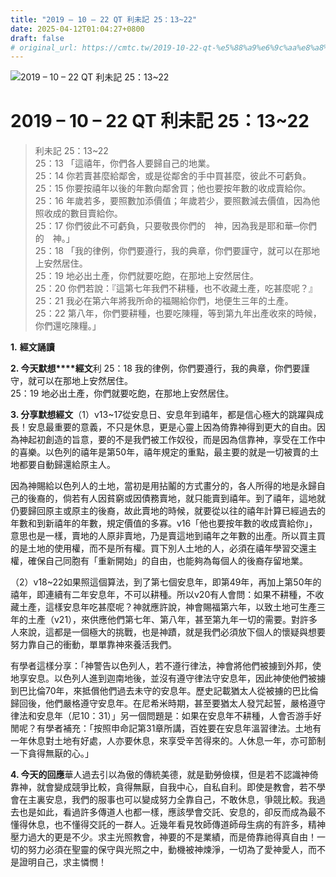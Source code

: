 ```yaml
---
title: "2019 – 10 – 22 QT 利未記 25：13~22"
date: 2025-04-12T01:04:27+0800
draft: false
# original_url: https://cmtc.tw/2019-10-22-qt-%e5%88%a9%e6%9c%aa%e8%a8%98-25%ef%bc%9a1322
---
```


![2019 – 10 – 22 QT 利未記 25：13\~22](/images/qt.jpg   "2019 – 10 – 22 QT 利未記 25：13\~22")

# 2019 – 10 – 22 QT 利未記 25：13\~22

> 利未記 25：13\~22  
> 25：13 「這禧年，你們各人要歸自己的地業。  
> 25：14 你若賣甚麼給鄰舍，或是從鄰舍的手中買甚麼，彼此不可虧負。  
> 25：15 你要按禧年以後的年數向鄰舍買；他也要按年數的收成賣給你。  
> 25：16 年歲若多，要照數加添價值；年歲若少，要照數減去價值，因為他照收成的數目賣給你。  
> 25：17 你們彼此不可虧負，只要敬畏你們的　神，因為我是耶和華─你們的　神。」  
> 25：18 「我的律例，你們要遵行，我的典章，你們要謹守，就可以在那地上安然居住。  
> 25：19 地必出土產，你們就要吃飽，在那地上安然居住。  
> 25：20 你們若說：『這第七年我們不耕種，也不收藏土產，吃甚麼呢？』  
> 25：21 我必在第六年將我所命的福賜給你們，地便生三年的土產。  
> 25：22 第八年，你們要耕種，也要吃陳糧，等到第九年出產收來的時候，你們還吃陳糧。」

**1.** **經文誦讀**

**2. 今天默想****經文**利 25：18 我的律例，你們要遵行，我的典章，你們要謹守，就可以在那地上安然居住。  
25：19 地必出土產，你們就要吃飽，在那地上安然居住。

**3. 分享默想經文**（1）v13\~17從安息日、安息年到禧年，都是信心極大的跳躍與成長！安息最重要的意義，不只是休息，更是心靈上因為倚靠神得到更大的自由。因為神起初創造的旨意，要的不是我們被工作奴役，而是因為信靠神，享受在工作中的喜樂。以色列的禧年是第50年，禧年規定的重點，最主要的就是一切被賣的土地都要自動歸還給原主人。

因為神賜給以色列人的土地，當初是用拈鬮的方式畫分的，各人所得的地是永歸自己的後裔的，倘若有人因貧窮或因債務賣地，就只能賣到禧年。到了禧年，這地就仍要歸回原主或原主的後裔，故此賣地的時候，就要從以往的禧年計算已經過去的年數和到新禧年的年數，規定價值的多寡。v16「他也要按年數的收成賣給你」，意思也是一樣，賣地的人原非賣地，乃是賣這地到禧年之年數的出產。所以買主買的是土地的使用權，而不是所有權。買下別人土地的人，必須在禧年學習交還主權，確保自己同胞有「重新開始」的自由，也能夠為每個人的後裔存留地業。

（2）v18\~22如果照這個算法，到了第七個安息年，即第49年，再加上第50年的禧年，即連續有二年安息年，不可以耕種。所以v20有人會問：如果不耕種，不收藏土產，這樣安息年吃甚麼呢？神就應許說，神會賜福第六年，以致土地可生產三年的土產（v21），來供應他們第七年、第八年，甚至第九年一切的需要。對許多人來說，這都是一個極大的挑戰，也是神蹟，就是我們必須放下個人的懷疑與想要努力靠自己的衝動，單單靠神來養活我們。

有學者這樣分享：「神警告以色列人，若不遵行律法，神會將他們被擄到外邦，使地享安息。以色列人進到迦南地後，並沒有遵守律法守安息年，因此神使他們被擄到巴比倫70年，來抵償他們過去未守的安息年。歷史記載猶太人從被擄的巴比倫歸回後，他們嚴格遵守安息年。在尼希米時期，甚至要猶太人發咒起誓，嚴格遵守律法和安息年（尼10：31）」另一個問題是：如果在安息年不耕種，人會否游手好閒呢？有學者補充：「按照申命記第31章所講，百姓要在安息年溫習律法。土地有一年休息對土地有好處，人亦要休息，來享受辛苦得來的。人休息一年，亦可節制一下貪得無厭的心。」

**4. 今天的回應**華人過去引以為傲的傳統美德，就是勤勞儉樸，但是若不認識神倚靠神，就會變成競爭比較，貪得無厭，自我中心，自私自利。即使是教會，若不學會在主裏安息，我們的服事也可以變成努力全靠自己，不敢休息，爭競比較。我過去也是如此，看過許多傳道人也都一樣，應該學會交託、安息的，卻反而成為最不懂得休息，也不懂得交託的一群人。近幾年看見牧師傳道師母生病的有許多，精神壓力過大的更是不少。求主光照教會，神要的不是業績，而是倚靠祂得真自由！一切的努力必須在聖靈的保守與光照之中，動機被神煉淨，一切為了愛神愛人，而不是證明自己，求主憐憫！
